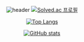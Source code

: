 <div align=center>

![header](https://capsule-render.vercel.app/api?type=waving&color=gradient&customColorList=2,3,4,12,19,21,22,24,30&height=150&section=header&text=KKG&fontAlignY=30&fontSize=55)
[![Solved.ac 프로필](http://mazassumnida.wtf/api/v2/generate_badge?boj=kkg0510)](https://solved.ac/profile/kkg0510)

[![Top Langs](https://github-readme-stats.vercel.app/api/top-langs/?username=kkg5&show_icons=true&hide_border=true&title_color=004386&icon_color=004386&layout=compact&theme=tokyonight)](#none)

[![GitHub stats](https://github-readme-stats.vercel.app/api?username=kkg5&show_icons=true&theme=tokyonight)](#none)

</div>
  
<!--
**kkg5/kkg5** is a ✨ _special_ ✨ repository because its `README.md` (this file) appears on your GitHub profile.

Here are some ideas to get you started:

- 🔭 I’m currently working on ...
- 🌱 I’m currently learning ...
- 👯 I’m looking to collaborate on ...
- 🤔 I’m looking for help with ...
- 💬 Ask me about ...
- 📫 How to reach me: ...
- 😄 Pronouns: ...
- ⚡ Fun fact: ...
-->

